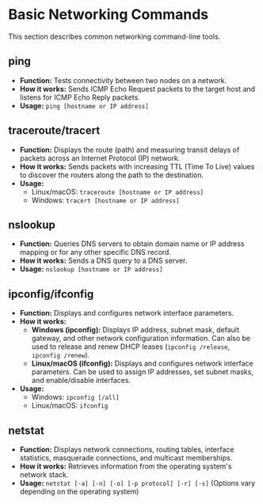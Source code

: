 # Basic Networking Commands

This section describes common networking command-line tools.

## ping

*   **Function:** Tests connectivity between two nodes on a network.
*   **How it works:** Sends ICMP Echo Request packets to the target host and listens for ICMP Echo Reply packets.
*   **Usage:** `ping [hostname or IP address]`

## traceroute/tracert

*   **Function:** Displays the route (path) and measuring transit delays of packets across an Internet Protocol (IP) network.
*   **How it works:** Sends packets with increasing TTL (Time To Live) values to discover the routers along the path to the destination.
*   **Usage:**
    *   Linux/macOS: `traceroute [hostname or IP address]`
    *   Windows: `tracert [hostname or IP address]`

## nslookup

*   **Function:** Queries DNS servers to obtain domain name or IP address mapping or for any other specific DNS record.
*   **How it works:** Sends a DNS query to a DNS server.
*   **Usage:** `nslookup [hostname or IP address]`

## ipconfig/ifconfig

*   **Function:** Displays and configures network interface parameters.
*   **How it works:**
    *   **Windows (ipconfig):** Displays IP address, subnet mask, default gateway, and other network configuration information. Can also be used to release and renew DHCP leases (`ipconfig /release`, `ipconfig /renew`).
    *   **Linux/macOS (ifconfig):** Displays and configures network interface parameters. Can be used to assign IP addresses, set subnet masks, and enable/disable interfaces.
*   **Usage:**
    *   Windows: `ipconfig [/all]`
    *   Linux/macOS: `ifconfig`

## netstat

* **Function:** Displays network connections, routing tables, interface statistics, masquerade connections, and multicast memberships.
* **How it works:** Retrieves information from the operating system's network stack.
* **Usage:** `netstat [-a] [-n] [-o] [-p protocol] [-r] [-s]` (Options vary depending on the operating system)
